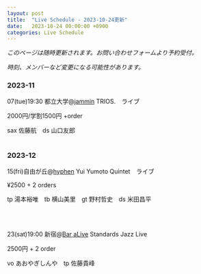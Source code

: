 ```yaml
---
layout: post
title:  "Live Schedule - 2023-10-24更新"
date:   2023-10-24 00:00:00 +0900
categories: Live Schedule
---
```


_このページは随時更新されます。お問い合わせフォームより予約受付。_

_時刻、メンバーなど変更になる可能性があります。_


### 2023-11

07(tue)19:30 都立大学@[jammin](http://www.jammin-meguro.sakura.ne.jp) TRIOS.　ライブ

2000円/学割1500円 +order

sax 佐藤航　ds 山口友郎
<br><br>

### 2023-12

15(fri)自由が丘@[hyphen](http://r.goope.jp/hyphen/)
Yui Yumoto Quintet　ライブ

¥2500 + 2 orders

tp 湯本裕唯　tb 横山美里　gt 野村哲史　ds 米田昌平

<br><br>

23(sat)19:00 新宿@[Bar aLive](https://bar-alive.com)
Standards Jazz Live

2500円 + 2 order

vo あおやぎしんや　tp 佐藤貴峰
<br><br>
